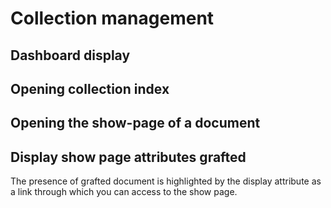# Collection management


## Dashboard display



## Opening collection index



## Opening the show-page of a document



## Display show page attributes grafted
The presence of grafted document is highlighted by the display attribute as
a link through which you can access to the show page.
